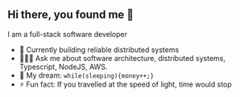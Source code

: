 ## Hi there, you found me 👋
I am a full-stack software developer
- 💼 Currently building reliable distributed systems 
- 👨🏾‍💻 Ask me about software architecture, distributed systems, Typescript, NodeJS, AWS.
- 🌭 My dream: `while(sleeping){money++;}`
- ⚡ Fun fact: If you travelled at the speed of light, time would stop
